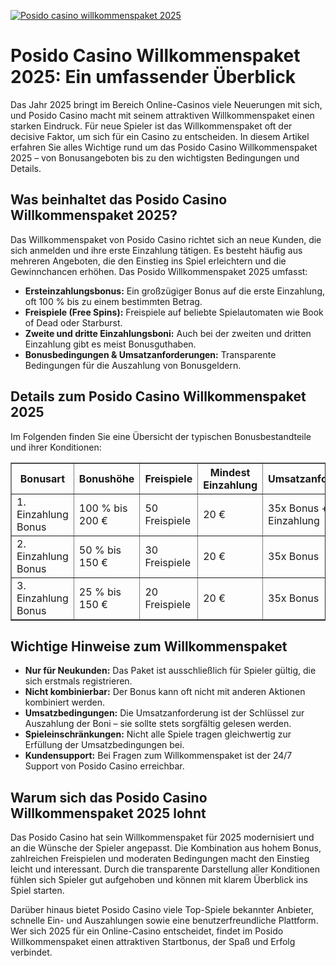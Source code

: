 [![Posido casino willkommenspaket 2025](https://123-caf.pages.dev/gitsignup.png)](https://vrmoo.ru/Bt82HjjY)

<h1>Posido Casino Willkommenspaket 2025: Ein umfassender Überblick</h1>  <p>Das Jahr 2025 bringt im Bereich Online-Casinos viele Neuerungen mit sich, und Posido Casino macht mit seinem attraktiven Willkommenspaket einen starken Eindruck. Für neue Spieler ist das Willkommenspaket oft der decisive Faktor, um sich für ein Casino zu entscheiden. In diesem Artikel erfahren Sie alles Wichtige rund um das Posido Casino Willkommenspaket 2025 – von Bonusangeboten bis zu den wichtigsten Bedingungen und Details.</p>  <h2>Was beinhaltet das Posido Casino Willkommenspaket 2025?</h2>  <p>Das Willkommenspaket von Posido Casino richtet sich an neue Kunden, die sich anmelden und ihre erste Einzahlung tätigen. Es besteht häufig aus mehreren Angeboten, die den Einstieg ins Spiel erleichtern und die Gewinnchancen erhöhen. Das Posido Willkommenspaket 2025 umfasst:</p>  <ul>   <li><strong>Ersteinzahlungsbonus:</strong> Ein großzügiger Bonus auf die erste Einzahlung, oft 100 % bis zu einem bestimmten Betrag.</li>   <li><strong>Freispiele (Free Spins):</strong> Freispiele auf beliebte Spielautomaten wie Book of Dead oder Starburst.</li>   <li><strong>Zweite und dritte Einzahlungsboni:</strong> Auch bei der zweiten und dritten Einzahlung gibt es meist Bonusguthaben.</li>   <li><strong>Bonusbedingungen & Umsatzanforderungen:</strong> Transparente Bedingungen für die Auszahlung von Bonusgeldern.</li> </ul>  <h2>Details zum Posido Casino Willkommenspaket 2025</h2>  <p>Im Folgenden finden Sie eine Übersicht der typischen Bonusbestandteile und ihrer Konditionen:</p>  <table border="1" cellspacing="0" cellpadding="5">   <thead>     <tr>       <th>Bonusart</th>       <th>Bonushöhe</th>       <th>Freispiele</th>       <th>Mindest Einzahlung</th>       <th>Umsatzanforderung</th>       <th>Gültigkeit</th>     </tr>   </thead>   <tbody>     <tr>       <td>1. Einzahlung Bonus</td>       <td>100 % bis 200 €</td>       <td>50 Freispiele</td>       <td>20 €</td>       <td>35x Bonus + Einzahlung</td>       <td>7 Tage</td>     </tr>     <tr>       <td>2. Einzahlung Bonus</td>       <td>50 % bis 150 €</td>       <td>30 Freispiele</td>       <td>20 €</td>       <td>35x Bonus</td>       <td>7 Tage</td>     </tr>     <tr>       <td>3. Einzahlung Bonus</td>       <td>25 % bis 150 €</td>       <td>20 Freispiele</td>       <td>20 €</td>       <td>35x Bonus</td>       <td>7 Tage</td>     </tr>   </tbody> </table>  <h2>Wichtige Hinweise zum Willkommenspaket</h2>  <ul>   <li><strong>Nur für Neukunden:</strong> Das Paket ist ausschließlich für Spieler gültig, die sich erstmals registrieren.</li>   <li><strong>Nicht kombinierbar:</strong> Der Bonus kann oft nicht mit anderen Aktionen kombiniert werden.</li>   <li><strong>Umsatzbedingungen:</strong> Die Umsatzanforderung ist der Schlüssel zur Auszahlung der Boni – sie sollte stets sorgfältig gelesen werden.</li>   <li><strong>Spieleinschränkungen:</strong> Nicht alle Spiele tragen gleichwertig zur Erfüllung der Umsatzbedingungen bei.</li>   <li><strong>Kundensupport:</strong> Bei Fragen zum Willkommenspaket ist der 24/7 Support von Posido Casino erreichbar.</li> </ul>  <h2>Warum sich das Posido Casino Willkommenspaket 2025 lohnt</h2>  <p>Das Posido Casino hat sein Willkommenspaket für 2025 modernisiert und an die Wünsche der Spieler angepasst. Die Kombination aus hohem Bonus, zahlreichen Freispielen und moderaten Bedingungen macht den Einstieg leicht und interessant. Durch die transparente Darstellung aller Konditionen fühlen sich Spieler gut aufgehoben und können mit klarem Überblick ins Spiel starten.</p>  <p>Darüber hinaus bietet Posido Casino viele Top-Spiele bekannter Anbieter, schnelle Ein- und Auszahlungen sowie eine benutzerfreundliche Plattform. Wer sich 2025 für ein Online-Casino entscheidet, findet im Posido Willkommenspaket einen attraktiven Startbonus, der Spaß und Erfolg verbindet.</p>